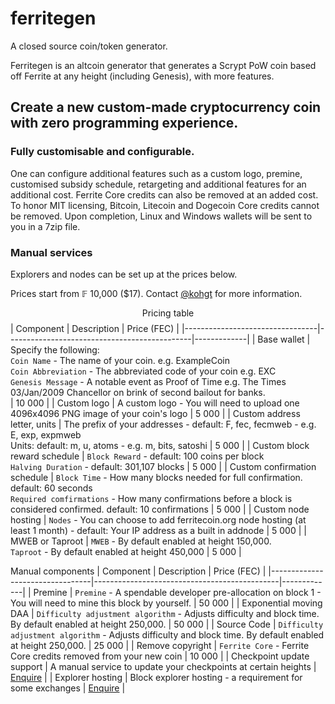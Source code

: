 # ferritegen
A closed source coin/token generator.

Ferritegen is an altcoin generator that generates a Scrypt PoW coin based off Ferrite at any height (including Genesis), with more features. 

## Create a new custom-made cryptocurrency coin with zero programming experience.

### Fully customisable and configurable. 
One can configure additional features such as a custom logo, premine, customised subsidy schedule, retargeting and additional features for an additional cost. 
Ferrite Core credits can also be removed at an added cost. To honor MIT licensing, Bitcoin, Litecoin and Dogecoin Core credits cannot be removed.
Upon completion, Linux and Windows wallets will be sent to you in a 7zip file.

### Manual services
Explorers and nodes can be set up at the prices below.


Prices start from 𝔽 10,000 ($17).
Contact [@kohgt](https://t.me/ferrite_core) for more information.

$$\text{Pricing table}$$
| Component                       | Description                                  | Price (FEC) |
|---------------------------------|----------------------------------------------|-------------|
| Base wallet                     | Specify the following: <br>`Coin Name` - The name of your coin. e.g. ExampleCoin<br>`Coin Abbreviation` - The abbreviated code of your coin e.g. EXC<br>`Genesis Message` - A notable event as Proof of Time e.g. The Times 03/Jan/2009 Chancellor on brink of second bailout for banks.<br> | 10 000 |
| Custom logo                     | A custom logo - You will need to upload one 4096x4096 PNG image of your coin's logo | 5 000 |
| Custom address letter, units    | The prefix of your addresses - default: F, fec, fecmweb - e.g. E, exp, expmweb<br> Units: default: m, u, atoms - e.g. m, bits, satoshi | 5 000 |
| Custom block reward schedule    | `Block Reward` - default: 100 coins per block<br>`Halving Duration` - default: 301,107 blocks | 5 000 |
| Custom confirmation schedule    | `Block Time` - How many blocks needed for full confirmation. default: 60 seconds<br>`Required comfirmations` - How many confirmations before a block is considered confirmed. default: 10 confirmations | 5 000 |
| Custom node hosting             | `Nodes` - You can choose to add ferritecoin.org node hosting (at least 1 month) - default: Your IP address as a built in addnode | 5 000 |
| MWEB or Taproot                 | `MWEB` - By default enabled at height 150,000.<br> `Taproot` - By default enabled at height 450,000 | 5 000 |

Manual components
| Component                       | Description                                  | Price (FEC) |
|---------------------------------|----------------------------------------------|-------------|
| Premine                         | `Premine` - A spendable developer pre-allocation on block 1 - You will need to mine this block by yourself. | 50 000 |
| Exponential moving DAA          | `Difficulty adjustment algorithm` - Adjusts difficulty and block time. By default enabled at height 250,000. | 50 000 |
| Source Code                     | `Difficulty adjustment algorithm` - Adjusts difficulty and block time. By default enabled at height 250,000. | 25 000 |
| Remove copyright                | `Ferrite Core` - Ferrite Core credits removed from your new coin | 10 000 |
| Checkpoint update support       | A manual service to update your checkpoints at certain heights | [Enquire](t.me/ferrite_core) | 
| Explorer hosting                | Block explorer hosting - a requirement for some exchanges | [Enquire](t.me/ferrite_core) |
